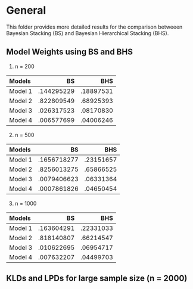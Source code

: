 # General

This folder provides more detailed results for the comparison betweeen Bayesian Stacking (BS) and Bayesian Hierarchical Stacking (BHS).

## Model Weights using BS and BHS
1. n = 200

| Models |    BS    |    BHS    |
| :---   |    ---:  |    ---:   |
|Model 1 |.144295229|.18897531  |
|Model 2 |.822809549|.68925393  |  
|Model 3 |.026317523|.08170830  |
|Model 4 |.006577699|.04006246  |


2. n = 500

| Models |    BS     |    BHS    |
| :---   |    ---:   |    ---:   |
|Model 1 |.1656718277|.23151657  |
|Model 2 |.8256013275|.65866525  |  
|Model 3 |.0079406623|.06331364  |
|Model 4 |.0007861826|.04650454  |



3. n = 1000

| Models |    BS    |    BHS    |
| :---   |    ---:  |    ---:   |
|Model 1 |.163604291|.22331033  |
|Model 2 |.818140807|.66214547  |  
|Model 3 |.010622695|.06954717  |
|Model 4 |.007632207|.04499703  |

## KLDs and LPDs for large sample size (n = 2000)



